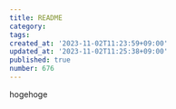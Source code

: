```yaml
---
title: README
category:
tags:
created_at: '2023-11-02T11:23:59+09:00'
updated_at: '2023-11-02T11:25:38+09:00'
published: true
number: 676
---
```


hogehoge
